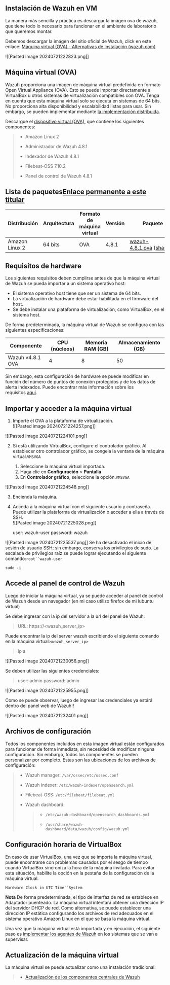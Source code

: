 ## Instalación de Wazuh en VM

La manera más sencilla y práctica es descargar la imágen ova de wazuh, que tiene todo lo necesario para funcionar en el ambiente de laboratorio que queremos montar.

Debemos descargar la imágen del sitio oficial de Wazuh, click en este enlace: [Máquina virtual (OVA) - Alternativas de instalación (wazuh.com)](https://documentation.wazuh.com/current/deployment-options/virtual-machine/virtual-machine.html)

![[Pasted image 20240721222823.png]]


## Máquina virtual (OVA)

Wazuh proporciona una imagen de máquina virtual predefinida en formato Open Virtual Appliance (OVA). Esto se puede importar directamente a VirtualBox u otros sistemas de virtualización compatibles con OVA. Tenga en cuenta que esta máquina virtual solo se ejecuta en sistemas de 64 bits. No proporciona alta disponibilidad y escalabilidad listas para usar. Sin embargo, se pueden implementar mediante [la implementación distribuida](https://documentation.wazuh.com/current/installation-guide/index.html).

Descargue el [dispositivo virtual (OVA),](https://packages.wazuh.com/4.x/vm/wazuh-4.8.1.ova) que contiene los siguientes componentes:

> - Amazon Linux 2
>     
> - Administrador de Wazuh 4.8.1
>     
> - Indexador de Wazuh 4.8.1
>     
> - Filebeat-OSS 7.10.2
>     
> - Panel de control de Wazuh 4.8.1
>     

## Lista de paquetes[Enlace permanente a este titular](https://documentation.wazuh.com/current/deployment-options/virtual-machine/virtual-machine.html#packages-list "Permalink to this headline")

|Distribución|Arquitectura|Formato de máquina virtual|Versión|Paquete|
|---|---|---|---|---|
|Amazon Linux 2|64 bits|OVA|4.8.1|[wazuh-4.8.1.ova](https://packages.wazuh.com/4.x/vm/wazuh-4.8.1.ova) ([sha512](https://packages.wazuh.com/4.x/checksums/wazuh/4.8.1/wazuh-4.8.1.ova.sha512))|

## Requisitos de hardware

Los siguientes requisitos deben cumplirse antes de que la máquina virtual de Wazuh se pueda importar a un sistema operativo host:

- El sistema operativo host tiene que ser un sistema de 64 bits.    
- La virtualización de hardware debe estar habilitada en el firmware del host.    
- Se debe instalar una plataforma de virtualización, como VirtualBox, en el sistema host.    

De forma predeterminada, la máquina virtual de Wazuh se configura con las siguientes especificaciones:

| Componente       | CPU (núcleos) | Memoria RAM (GB) | Almacenamiento (GB) |
| ---------------- | ------------- | ---------------- | ------------------- |
| Wazuh v4.8.1 OVA | 4             | 8                | 50                  |

Sin embargo, esta configuración de hardware se puede modificar en función del número de puntos de conexión protegidos y de los datos de alerta indexados. Puede encontrar más información sobre los requisitos [aquí](https://documentation.wazuh.com/current/quickstart.html).

## Importar y acceder a la máquina virtual

1. Importe el OVA a la plataforma de virtualización.    
![[Pasted image 20240721224257.png]]

![[Pasted image 20240721224101.png]]

2. Si está utilizando VirtualBox, configure el controlador gráfico. Al establecer otro controlador gráfico, se congela la ventana de la máquina virtual.`VMSVGA`    

    1. Seleccione la máquina virtual importada.        
    2. Haga clic en **Configuración** > **Pantalla**        
    3. En **Controlador gráfico**, seleccione la opción.`VMSVGA`        
     
![[Pasted image 20240721224548.png]]

3. Encienda la máquina.    
4. Acceda a la máquina virtual con el siguiente usuario y contraseña. Puede utilizar la plataforma de virtualización o acceder a ella a través de SSH.    
![[Pasted image 20240721225028.png]]

    user: wazuh-user
    password: wazuh
    
![[Pasted image 20240721225537.png]]
Se ha desactivado el inicio de sesión de usuario SSH; sin embargo, conserva los privilegios de sudo. La escalada de privilegios raíz se puede lograr ejecutando el siguiente comando:`root``wazuh-user`
    
    sudo -i
    

## Accede al panel de control de Wazuh

Luego de iniciar la máquina virtual, ya se puede acceder al panel de control de Wazuh desde un navegador (en mi caso utilizo firefox de mi lubuntu virtual) 

Se debe ingresar con la ip del servidor a la url del panel de Wazuh:

> URL: https://<wazuh_server_ip>


Puede encontrar la ip del server wazuh escribiendo el siguiente comando en la máquina virtual:`<wazuh_server_ip>`

> ip a
> 
![[Pasted image 20240721230056.png]]

Se deben utilizar las siguientes credenciales:

> user: admin
> password: admin

![[Pasted image 20240721225955.png]]


Como se puede observar, luego de ingresar las credenciales ya estárá dentro del panel web de Wazuh!!

![[Pasted image 20240721232401.png]]

## Archivos de configuración

Todos los componentes incluidos en esta imagen virtual están configurados para funcionar de forma inmediata, sin necesidad de modificar ninguna configuración. Sin embargo, todos los componentes se pueden personalizar por completo. Estas son las ubicaciones de los archivos de configuración:

> - Wazuh manager: `/var/ossec/etc/ossec.conf`
>     
> - Wazuh indexer: `/etc/wazuh-indexer/opensearch.yml`
>     
> - Filebeat-OSS: `/etc/filebeat/filebeat.yml`
>     
> - Wazuh dashboard:
>     
>     > - `/etc/wazuh-dashboard/opensearch_dashboards.yml`
>     >     
>     > - `/usr/share/wazuh-dashboard/data/wazuh/config/wazuh.yml`
>     >     
>     



## Configuración horaria de VirtualBox

En caso de usar VirtualBox, una vez que se importa la máquina virtual, puede encontrarse con problemas causados por el sesgo de tiempo cuando VirtualBox sincroniza la hora de la máquina invitada. Para evitar esta situación, habilite la opción en la pestaña de la configuración de la máquina virtual.

`Hardware Clock in UTC Time``System`

**Nota**
De forma predeterminada, el tipo de interfaz de red se establece en Adaptador puenteado. La máquina virtual intentará obtener una dirección IP del servidor DHCP de red. Como alternativa, se puede establecer una dirección IP estática configurando los archivos de red adecuados en el sistema operativo Amazon Linux en el que se basa la máquina virtual.

Una vez que la máquina virtual está importada y en ejecución, el siguiente paso es [implementar los agentes de Wazuh](https://documentation.wazuh.com/current/installation-guide/wazuh-agent/index.html) en los sistemas que se van a supervisar.

## Actualización de la máquina virtual

La máquina virtual se puede actualizar como una instalación tradicional:

> - [Actualización de los componentes centrales de Wazuh](https://documentation.wazuh.com/current/upgrade-guide/upgrading-central-components.html)
>